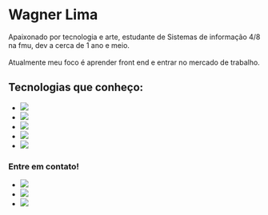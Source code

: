 <h1>
    Wagner Lima
</h1>

<p>
    Apaixonado por tecnologia e arte, estudante de Sistemas de informação 4/8 na fmu, dev a cerca de 1 ano e meio. <br><br>
    Atualmente meu foco é aprender front end e entrar no mercado de trabalho.
</p>

<h2>
    Tecnologias que conheço:
</h2>

<ul>
    <li>
        <img src="https://img.shields.io/static/v1?label=HTML5&message=markup language&color=E34F26&style=for-the-badge&logo=HTML5"/>
    </li>
    <li>
        <img src="https://img.shields.io/static/v1?label=CSS3&message=markup language&color=1572B6&style=for-the-badge&logo=CSS3"/>
    </li>
    <li>
        <img src="https://img.shields.io/static/v1?label=JavaScript&message=programming language&color=F7DF1E&style=for-the-badge&logo=JavaScript"/>
    </li>
    <li>
         <img src="https://img.shields.io/static/v1?label=Java&message=programming language&color=007396&style=for-the-badge&logo=Java"/>
    </li>
    <li>
    	<img src="https://img.shields.io/static/v1?label=React&message=library&color=61DAFB&style=for-the-badge&logo=React"/>
    </li>
</ul>

<h3>
    Entre em contato!
</h3>
<ul>
     <li> <a href="mailto:wagnerlima0910@gmail.com" target="_blank"><img src="https://img.shields.io/static/v1?label=gmail&message=wagnerlima0910@gmail.
         	com&color=7159c1&style=social&logo=GMAIL"/>
         </a> 
    </li>
    <li>
        <a href="https://www.linkedin.com/in/wagnerolima/" target="_blank"><img src="https://img.shields.io/static/v1?label=Linkedin&message=Wagner Lima
        &color=0A66C2&style=social&logo=Linkedin"/>
        </a> 
    </li>
    <li>
        <a href="tel:11979675773"><img src="https://img.shields.io/static/v1?label=WhatsApp&message=Entre em contato!&color=25d366&style=social&logo=WhatsApp"/>			
        </a> 
    </li>    
</ul>    


